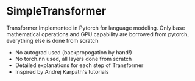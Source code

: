 # SimpleTransformer
Transformer Implemented in Pytorch for language modeling. Only base mathematical operations and GPU capability
are borrowed from pytorch, everything else is done from scratch

 - No autograd used (backpropogation by hand!)
 - No torch.nn used, all layers done from scratch
 - Detailed explanations for each step of Transformer
 - Inspired by Andrej Karpath's tutorials

